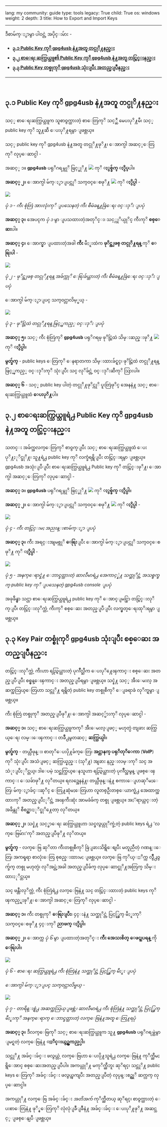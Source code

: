 

---

lang: my
community: guide
type: tools
legacy: True
child: True
os: windows
weight: 2
depth: 3
title: How to Export and Import Keys

---

ဒီစာမ်က္ႏွာမွာ ပါဝင္တဲ့ အပိုင္းမ်ား -

- [**၃.၁ Public Key ကုိ gpg4usb နဲ႔အတူ တင္ပုိ႔နည္း**](#3.1)
- [**၃.၂ စာေရး ဆက္သြယ္သူ၏ Public Key ကုိ gpg4usb နဲ႔အတူ တင္သြင္းနည္း**](#3.2)
- [**၃.၃ Public Key တစ္ခုကုိ gpg4usb သုံးျပီး အတည္ျပဳနည္း**](#3.3)

-------
​
<a name="3.1"></a>
## ၃.၁ Public Key ကုိ gpg4usb နဲ႔အတူ တင္ပုိ႔နည္း ##

သင့္ စာေရးဆက္သြယ္သူက သူစာ၀ွက္ထားတဲ့ စာေတြကုိ သင့္ဆီ မေပးပုိ႔မီ၊ သင့္ public key ကုိ သူ႔ဆီ ေပးပုိ႔ရမွာ ျဖစ္တယ္။

သင့္ public key ကုိ gpg4usb နဲ႔အတူ တင္ပုိ႔ဖုိ႔၊ ေအာက္ပါ အဆင့္ေတြကုိ လုပ္ေဆာင္ပါ -

အဆင့္ ၁။ **gpg4usb** ပရုိဂရမ္ကုိ ဖြင့္ဖုိ႔ ![](/sbox/screen/gpg4usb-en/02.png) ကုိ **ႏွစ္ခ်က္ ႏွိပ္**ပါ။

**အဆင့္ ၂**။ ေအာက္ပါ မ်က္ႏွာျပင္ကုိ သက္၀င္ေစဖုိ႔ ![](/sbox/screen/gpg4usb-my/03.png) ကုိ **ႏွိပ္ပါ** -

![](/sbox/screen/gpg4usb-my/10.png)

*ပုံ ၁ - ကီး စုံတြဲ အားလုံးကုိ ျပသေနတဲ့ ကီး စီမံခန္႔ခြဲေရး ၀င္းဒုိး ျပပုံ*

**အဆင့္ ၃**။ အေပၚက *ပုံ ၁* မွာ ျပသထားတဲ့အတုိင္း၊ သင့္ကုိယ္ပုိင္ ကီးကုိ **စစ္ေဆး**ပါ။

**အဆင့္ ၄**။ ေအာက္မွာ ျပထားတဲ့အခါ **ကီး** မီႏူးထဲက **ဖုိင္အျဖစ္ တင္ပုိ႔ရန္** ကုိ **ေရြးပါ** -

![](/sbox/screen/gpg4usb-my/11.png)

*ပုံ ၂ - ဖုိင္အျဖစ္ တင္ပုိ႔ရန္ အခ်က္ကုိ ေရြးခ်ယ္ထားတဲ့ ကီး စီမံခန္႔ခြဲေရး ၀င္းဒုိး ျပပုံ*

ေအာက္ပါ မ်က္ႏွာျပင္ သက္၀င္လာလိမ့္မယ္ -

![](/sbox/screen/gpg4usb-my/12.png)

*ပုံ ၃ - ဖုိင္တြဲထဲ တင္ပုိ႔ရန္ ဖြင့္ၾကည့္ ၀င္းဒုိး ျပပုံ*

**အဆင့္ ၅**။ သင့္ ကီး စုံတြဲကုိ **gpg4usb** ပရုိဂရမ္ ဖုိင္တြဲထဲ သိမ္းဆည္းဖုိ႔ ![](/sbox/screen/gpg4usb-my/13.png) ကုိ **ႏွိပ္ပါ**။

**မွတ္ခ်က္** - public keys ေတြကုိ ေနရာတကာ သိမ္းထားခ်င္ရင္၊ ဖုိင္တြဲထဲ တင္ပုိ႔ရန္ ဖြင့္ၾကည့္ ၀င္းဒုိးကုိ သုံးျပီး သင္ လုိခ်င္တဲ့ ၀င္းဒုိးဆီကုိ သြားပါ။

**အဆင့္ ၆** - သင့္ public key ပါတဲ့ တင္ပုိ႔ဖုိင္ကုိ ပူးတြဲဖုိင္ အေနနဲ႔ သင့္ စာေရးဆက္သြယ္သူထံ **ေပးပုိ႔**ပါ။

<a name="3.2"></a>
## ၃.၂ စာေရးဆက္သြယ္သူရဲ႕ Public Key ကုိ gpg4usb နဲ႔အတူ တင္သြင္းနည္း ##

သတင္း အခ်က္အလက္ေတြကုိ စာ၀ွက္ျပီး သင့္ စာေရးဆက္သြယ္သူထံ ေပးပုိ႔ႏုိင္ဖုိ႔၊ သူ႔ရဲ႕ public key ကုိ  လက္ခံရရွိျပီး တင္သြင္းရမွာ ျဖစ္တယ္။ gpg4usb အသုံးျပဳျပီး စာေရးဆက္သြယ္သူရဲ႕ Public key ကုိ တင္သြင္းဖုိ႔၊ ေအာက္ပါ အဆင့္ေတြကုိ လုပ္ေဆာင္ပါ -

**အဆင့္ ၁**။ **gpg4usb** ပရုိဂရမ္ကုိ ဖြင့္ဖုိ႔ ![](/sbox/screen/gpg4usb-my/03.png)  ကုိ **ႏွစ္ခ်က္ ႏွိပ္ပါ**။

**အဆင့္ ၂**။ ေအာက္ပါ မ်က္ႏွာျပင္ကုိ သက္၀င္ေစဖုိ႔ ![](/sbox/screen/gpg4usb-my/14.png) ကုိ **ႏွိပ္ပါ** -

![](/sbox/screen/gpg4usb-my/15.png)

*ပုံ ၄ - ကီး တင္သြင္းမႈ အညႊန္းစာမ်က္ႏွာ ျပပုံ*

**အဆင့္ ၃**။ ကီး အရင္းအျမစ္ကုိ **ေရြး**ျပီး ေအာက္ပါ မ်က္ႏွာျပင္ကုိ သက္၀င္ေစဖုိ႔ [](/sbox/screen/gpg4usb-my/09.png) ကုိ **ႏွိပ္ပါ** -

![](/sbox/screen/gpg4usb-my/16.png)

*ပုံ ၅ - အနက္ေရာင္နဲ႔ ေဘာင္ခတ္ထားတဲ့ ဆာလီမာရဲ႕ အေကာင့္နဲ႔ သက္ဆုိင္တဲ့ အသစ္စက္စက္ public key ကုိ ျပသေနတဲ့ gpg4usb console ျပပုံ*

အခုခ်ိန္မွာ သင္ဟာ စာေရးဆက္သြယ္သူရဲ႕ public key ကုိ ေအာင္ျမင္စြာ တင္သြင္းလုိက္ျပီ၊ တင္သြင္းလုိက္တဲ့ ကီးကုိ စစ္ေဆး အတည္ျပဳျပီး လက္မွတ္ေရးထုိးရမွာ ျဖစ္တယ္။

<a name="3.3"></a>
## ၃.၃ Key Pair တစ္စုံကုိ gpg4usb သုံးျပီး စစ္ေဆး အတည္ျပဳနည္း ##

တင္သြင္းလုိက္တဲ့ ကီးဟာ ရည္ရြယ္ထားတဲ့ ပုဂၢဳိလ္ဆီက ေပးပုိ႔ေၾကာင္း စစ္ေဆး အတည္ျပဳျပီး စစ္မွန္ေၾကာင္း အတည္ျပဳရမွာ ျဖစ္တယ္။ သင္နဲ႔ သင့္ အီးေမးလ္ အဆက္အသြယ္ေတြဟာ သင္တုိ႔ ရရွိတဲ့ public key တစ္ခုစီကုိ ေျခရာခံ လုိက္ရမွာ ျဖစ္တယ္။

ကီး စုံတြဲ တစ္ခုကုိ အတည္ျပဳဖုိ႔၊ ေအာက္ပါ အဆင့္မ်ားကုိ လုပ္ေဆာင္ပါ -

**အဆင့္ ၁**။ သင့္ စာေရးဆက္သြယ္သူကကုိ အီးေမးလ္ျဖင့္ မဟုတ္ပဲ တျခား ဆက္သြယ္ေရး လမ္းေၾကာင္း တခ်ိဳ႕မွတဆင့္ **ဆက္သြယ္ပါ**။

**မွတ္ခ်က္** - တယ္လီဖုန္း၊ စာတုိေပးပို႔ခ်က္ေတြ၊ **အင္တာနက္ ပရုိတုိေကာ** (**VoIP**) ကုိ သုံးျပီး အသံျဖင့္ ဆက္သြယ္နည္း (သုိ႔) အျခား နည္းလမ္းကုိ သင္ အသံုးျပဳႏုိင္တယ္၊ ဒါေပမဲ့ သင္ဆက္သြယ္ေနသူဟာ ရည္ရြယ္ထားတဲ့ ပုဂၢဳိလ္အမွန္ ျဖစ္ေၾကာင္း ေသခ်ာဖုိ႔ လုိတယ္။ ရလဒ္အေနနဲ႔၊ တယ္လီဖုန္းနဲ႔ စကားေျပာဆုိမႈေတြ၊ မ်က္ႏွာခ်င္းဆုိင္ ေတြ႔ဆုံမႈေတြဟာ လူတစ္ဦးတစ္ေယာက္ရဲ႕ အေထာက္အထားကုိ အတည္ျပဳႏုိင္တဲ့ အၾကီးဆုံး အာမခံခ်က္ တစ္ခု ျဖစ္တယ္။ အႏၱရာယ္ကင္းတဲ့ အခ်ိန္ကုိ စီစဥ္ထားႏုိင္ဖုိ႔ေတာ့ လုိတယ္။

**အဆင့္ ၂**။ သင္နဲ႔ သင့္စာေရး ဆက္သြယ္သူဟာ သင္ဖလွယ္လုိက္ခဲ့တဲ့ public keys ရဲ႕ 'လက္ေဗြမ်ား'ကုိ အတည္ျပဳဖုိ႔ လုိတယ္။

**မွတ္ခ်က္** - လက္ေဗြ ဆုိတာ ကီးတစ္ခုစီကုိ ခြဲျခားသိရွိေစျပီး မတူညီတဲ့ ဂဏန္းေတြ၊ အကၡရာ စာလုံးေတြ စုစည္းထားမႈ ျဖစ္တယ္။ လက္ေဗြ ကုိယ္ႏႈိက္က လွ်ိဳ႕၀ွက္ခ်က္ တစ္ခု မဟုတ္ပဲ၊ လုိအပ္တဲ့အခါ အတည္ျပဳခ်က္ လုပ္ေဆာင္ဖုိ႔အတြက္ သိမ္းထားႏုိင္တယ္။

သင္ ဖန္တီးလုိက္တဲ့ ကီး စုံတြဲရဲ႕ လက္ေဗြနဲ႔ သင္ တင္သြင္းထားတဲ့ public keys ကုိ ၾကည့္ရႈဖုိ႔၊ ေအာက္ပါ အဆင့္ေတြကုိ လုပ္ေဆာင္ပါ -

**အဆင့္ ၁**။ ကီး တစ္ခုကုိ **ေရြးျပီး**၊ ၄င္းနဲ႔ သက္ဆုိင္တဲ့ ပြင့္ထြက္ မီႏူးကုိ သက္၀င္ေစဖုိ႔ ၄င္းကုိ **ညာဖက္ ႏွိပ္ပါ**။

**အဆင့္ ၂**။ ေအာက္က *ပုံ ၆* မွာ ျပထားတဲ့အတုိင္း **ကီး အေသးစိတ္ ေဖၚျပရန္** ကို **ေရြးပါ**။

![](/sbox/screen/gpg4usb-my/17.png)

*ပုံ ၆ - စာေရး ဆက္သြယ္သူရဲ႕ ကီး စုံတြဲနဲ႔ သက္ဆုိင္တဲ့ ပြင့္ထြက္ မီႏူး ျပပုံ*

*ေအာက္ပါ မ်က္ႏွာျပင္ သက္၀င္လာလိမ္မယ္ -*

![](/sbox/screen/gpg4usb-my/18.png)

*ပုံ ၇ - တာရိန္းစ္ရဲ႕ အဆက္အသြယ္ျဖစ္တဲ့၊ ဆာလီမာရဲ႕ ကီး စုံတြဲနဲ႔ သက္ဆုိင္တဲ့ ပြင့္ထြက္ မီႏူးကုိ အနက္ေရာက္ ေဘာင္ခတ္ထားတဲ့ လက္ေဗြနဲ႔အတူ ေတြ႔ရပုံ*

**အဆင့္ ၃**။ ဒီလက္ေဗြကုိ သင့္ စာေရးဆက္သြယ္သူက သူ႔ **gpg4usb** ပရုိဂရမ္ထဲမွာ ျမင္ရတဲ့ လက္ေဗြနဲ႔ **ႏႈိင္းယွဥ္ၾကည့္ပါ**။

သင္တုိ႔ အခ်င္းခ်င္း ဖလွယ္တဲ့ လက္ေဗြဟာ ေပးပို႔သူရဲ႕ လက္ေဗြနဲ႔ ကုိက္ညီမႈ ရွိေအာင္ စစ္ေဆးအတည္ျပဳပါ။ အကယ္လုိ႔ မကုိက္ညီဘူး ဆုိရင္၊ သင္တုိ႔ public keys ေတြကုိ အခ်င္းခ်င္း ဖလွယ္ၾကျပီး အတည္ျပဳတဲ့ လုပ္ငန္းစဥ္ကုိ ဆက္လက္ လုပ္ေဆာင္ပါ။

အကယ္လုိ႔ လက္ေဗြ အခ်င္းခ်င္း *အတိအက်* ကုိက္ညီတယ္ ဆုိရင္၊ စာ၀ွက္ထားတဲ့ ေပးစာေတြနဲ႔ ဖုိ္င္ေတြကုိ လုံလုံျခဳံျခဳံနဲ႔ အခ်င္းခ်င္း ေပးပုိ႔ဖုိ႔ အဆင္သင့္ ျဖစ္ေနျပီ ျဖစ္တယ္။

